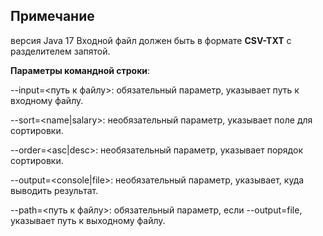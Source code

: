 ## Примечание

версия Java 17
Входной файл должен быть в формате **CSV-TXT** с разделителем запятой.

**Параметры командной строки**:

  --input=<путь к файлу>: обязательный параметр, указывает путь к входному файлу.

  --sort=<name|salary>: необязательный параметр, указывает поле для сортировки.
  
  --order=<asc|desc>: необязательный параметр, указывает порядок сортировки.
  
  --output=<console|file>: необязательный параметр, указывает, куда выводить результат.
  
  --path=<путь к файлу>: обязательный параметр, если --output=file, указывает путь к выходному файлу.
